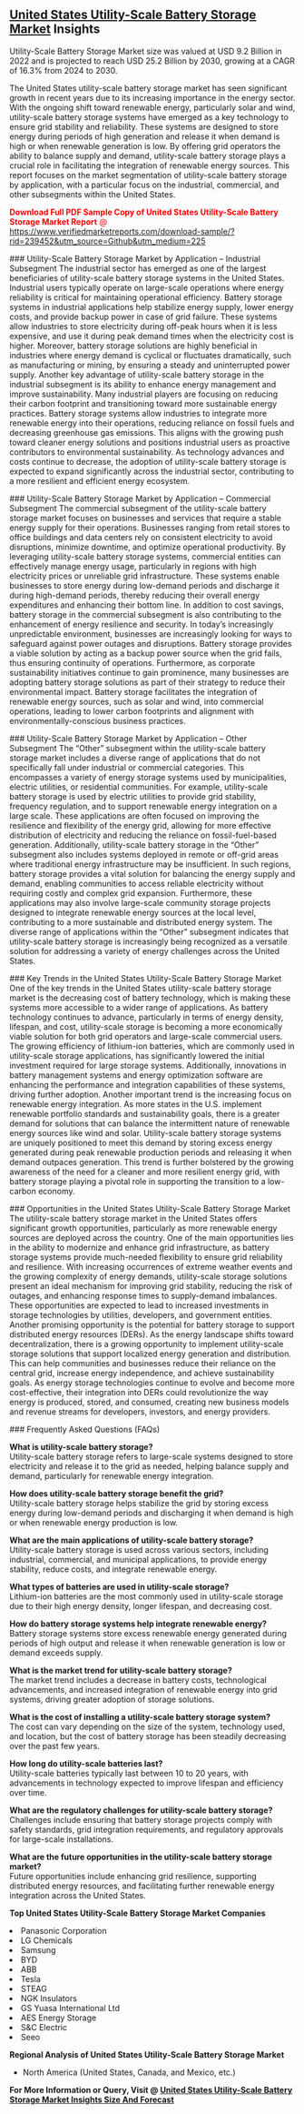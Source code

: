 <h2><a href="https://www.verifiedmarketreports.com/download-sample/?rid=239452&amp;utm_source=Github&amp;utm_medium=225" target="_blank">United States Utility-Scale Battery Storage Market</a> Insights</h2><p>Utility-Scale Battery Storage Market size was valued at USD 9.2 Billion in 2022 and is projected to reach USD 25.2 Billion by 2030, growing at a CAGR of 16.3% from 2024 to 2030.</p><p><p>The United States utility-scale battery storage market has seen significant growth in recent years due to its increasing importance in the energy sector. With the ongoing shift toward renewable energy, particularly solar and wind, utility-scale battery storage systems have emerged as a key technology to ensure grid stability and reliability. These systems are designed to store energy during periods of high generation and release it when demand is high or when renewable generation is low. By offering grid operators the ability to balance supply and demand, utility-scale battery storage plays a crucial role in facilitating the integration of renewable energy sources. This report focuses on the market segmentation of utility-scale battery storage by application, with a particular focus on the industrial, commercial, and other subsegments within the United States. <p><span class=""><span style="color: #ff0000;"><strong>Download Full PDF Sample Copy of United States Utility-Scale Battery Storage Market Report</strong> @ </span><a href="https://www.verifiedmarketreports.com/download-sample/?rid=239452&amp;utm_source=Github&amp;utm_medium=225" target="_blank">https://www.verifiedmarketreports.com/download-sample/?rid=239452&amp;utm_source=Github&amp;utm_medium=225</a></span></p> </p> <p>### Utility-Scale Battery Storage Market by Application – Industrial Subsegment The industrial sector has emerged as one of the largest beneficiaries of utility-scale battery storage systems in the United States. Industrial users typically operate on large-scale operations where energy reliability is critical for maintaining operational efficiency. Battery storage systems in industrial applications help stabilize energy supply, lower energy costs, and provide backup power in case of grid failure. These systems allow industries to store electricity during off-peak hours when it is less expensive, and use it during peak demand times when the electricity cost is higher. Moreover, battery storage solutions are highly beneficial in industries where energy demand is cyclical or fluctuates dramatically, such as manufacturing or mining, by ensuring a steady and uninterrupted power supply. Another key advantage of utility-scale battery storage in the industrial subsegment is its ability to enhance energy management and improve sustainability. Many industrial players are focusing on reducing their carbon footprint and transitioning toward more sustainable energy practices. Battery storage systems allow industries to integrate more renewable energy into their operations, reducing reliance on fossil fuels and decreasing greenhouse gas emissions. This aligns with the growing push toward cleaner energy solutions and positions industrial users as proactive contributors to environmental sustainability. As technology advances and costs continue to decrease, the adoption of utility-scale battery storage is expected to expand significantly across the industrial sector, contributing to a more resilient and efficient energy ecosystem. </p> <p>### Utility-Scale Battery Storage Market by Application – Commercial Subsegment The commercial subsegment of the utility-scale battery storage market focuses on businesses and services that require a stable energy supply for their operations. Businesses ranging from retail stores to office buildings and data centers rely on consistent electricity to avoid disruptions, minimize downtime, and optimize operational productivity. By leveraging utility-scale battery storage systems, commercial entities can effectively manage energy usage, particularly in regions with high electricity prices or unreliable grid infrastructure. These systems enable businesses to store energy during low-demand periods and discharge it during high-demand periods, thereby reducing their overall energy expenditures and enhancing their bottom line. In addition to cost savings, battery storage in the commercial subsegment is also contributing to the enhancement of energy resilience and security. In today’s increasingly unpredictable environment, businesses are increasingly looking for ways to safeguard against power outages and disruptions. Battery storage provides a viable solution by acting as a backup power source when the grid fails, thus ensuring continuity of operations. Furthermore, as corporate sustainability initiatives continue to gain prominence, many businesses are adopting battery storage solutions as part of their strategy to reduce their environmental impact. Battery storage facilitates the integration of renewable energy sources, such as solar and wind, into commercial operations, leading to lower carbon footprints and alignment with environmentally-conscious business practices. </p> <p>### Utility-Scale Battery Storage Market by Application – Other Subsegment The “Other” subsegment within the utility-scale battery storage market includes a diverse range of applications that do not specifically fall under industrial or commercial categories. This encompasses a variety of energy storage systems used by municipalities, electric utilities, or residential communities. For example, utility-scale battery storage is used by electric utilities to provide grid stability, frequency regulation, and to support renewable energy integration on a large scale. These applications are often focused on improving the resilience and flexibility of the energy grid, allowing for more effective distribution of electricity and reducing the reliance on fossil-fuel-based generation. Additionally, utility-scale battery storage in the “Other” subsegment also includes systems deployed in remote or off-grid areas where traditional energy infrastructure may be insufficient. In such regions, battery storage provides a vital solution for balancing the energy supply and demand, enabling communities to access reliable electricity without requiring costly and complex grid expansion. Furthermore, these applications may also involve large-scale community storage projects designed to integrate renewable energy sources at the local level, contributing to a more sustainable and distributed energy system. The diverse range of applications within the “Other” subsegment indicates that utility-scale battery storage is increasingly being recognized as a versatile solution for addressing a variety of energy challenges across the United States. </p> <p>### Key Trends in the United States Utility-Scale Battery Storage Market One of the key trends in the United States utility-scale battery storage market is the decreasing cost of battery technology, which is making these systems more accessible to a wider range of applications. As battery technology continues to advance, particularly in terms of energy density, lifespan, and cost, utility-scale storage is becoming a more economically viable solution for both grid operators and large-scale commercial users. The growing efficiency of lithium-ion batteries, which are commonly used in utility-scale storage applications, has significantly lowered the initial investment required for large storage systems. Additionally, innovations in battery management systems and energy optimization software are enhancing the performance and integration capabilities of these systems, driving further adoption. Another important trend is the increasing focus on renewable energy integration. As more states in the U.S. implement renewable portfolio standards and sustainability goals, there is a greater demand for solutions that can balance the intermittent nature of renewable energy sources like wind and solar. Utility-scale battery storage systems are uniquely positioned to meet this demand by storing excess energy generated during peak renewable production periods and releasing it when demand outpaces generation. This trend is further bolstered by the growing awareness of the need for a cleaner and more resilient energy grid, with battery storage playing a pivotal role in supporting the transition to a low-carbon economy. </p> <p>### Opportunities in the United States Utility-Scale Battery Storage Market The utility-scale battery storage market in the United States offers significant growth opportunities, particularly as more renewable energy sources are deployed across the country. One of the main opportunities lies in the ability to modernize and enhance grid infrastructure, as battery storage systems provide much-needed flexibility to ensure grid reliability and resilience. With increasing occurrences of extreme weather events and the growing complexity of energy demands, utility-scale storage solutions present an ideal mechanism for improving grid stability, reducing the risk of outages, and enhancing response times to supply-demand imbalances. These opportunities are expected to lead to increased investments in storage technologies by utilities, developers, and government entities. Another promising opportunity is the potential for battery storage to support distributed energy resources (DERs). As the energy landscape shifts toward decentralization, there is a growing opportunity to implement utility-scale storage solutions that support localized energy generation and distribution. This can help communities and businesses reduce their reliance on the central grid, increase energy independence, and achieve sustainability goals. As energy storage technologies continue to evolve and become more cost-effective, their integration into DERs could revolutionize the way energy is produced, stored, and consumed, creating new business models and revenue streams for developers, investors, and energy providers. </p> <p>### Frequently Asked Questions (FAQs) <p><b>What is utility-scale battery storage?</b><br> Utility-scale battery storage refers to large-scale systems designed to store electricity and release it to the grid as needed, helping balance supply and demand, particularly for renewable energy integration.</p> <p><b>How does utility-scale battery storage benefit the grid?</b><br> Utility-scale battery storage helps stabilize the grid by storing excess energy during low-demand periods and discharging it when demand is high or when renewable energy production is low.</p> <p><b>What are the main applications of utility-scale battery storage?</b><br> Utility-scale battery storage is used across various sectors, including industrial, commercial, and municipal applications, to provide energy stability, reduce costs, and integrate renewable energy.</p> <p><b>What types of batteries are used in utility-scale storage?</b><br> Lithium-ion batteries are the most commonly used in utility-scale storage due to their high energy density, longer lifespan, and decreasing cost.</p> <p><b>How do battery storage systems help integrate renewable energy?</b><br> Battery storage systems store excess renewable energy generated during periods of high output and release it when renewable generation is low or demand exceeds supply.</p> <p><b>What is the market trend for utility-scale battery storage?</b><br> The market trend includes a decrease in battery costs, technological advancements, and increased integration of renewable energy into grid systems, driving greater adoption of storage solutions.</p> <p><b>What is the cost of installing a utility-scale battery storage system?</b><br> The cost can vary depending on the size of the system, technology used, and location, but the cost of battery storage has been steadily decreasing over the past few years.</p> <p><b>How long do utility-scale batteries last?</b><br> Utility-scale batteries typically last between 10 to 20 years, with advancements in technology expected to improve lifespan and efficiency over time.</p> <p><b>What are the regulatory challenges for utility-scale battery storage?</b><br> Challenges include ensuring that battery storage projects comply with safety standards, grid integration requirements, and regulatory approvals for large-scale installations.</p> <p><b>What are the future opportunities in the utility-scale battery storage market?</b><br> Future opportunities include enhancing grid resilience, supporting distributed energy resources, and facilitating further renewable energy integration across the United States.</p></p><p><strong>Top United States Utility-Scale Battery Storage Market Companies</strong></p><div data-test-id=""><p><li>Panasonic Corporation</li><li> LG Chemicals</li><li> Samsung</li><li> BYD</li><li> ABB</li><li> Tesla</li><li> STEAG</li><li> NGK Insulators</li><li> GS Yuasa International Ltd</li><li> AES Energy Storage</li><li> S&C Electric</li><li> Seeo</li></p><div><strong>Regional Analysis of&nbsp;United States Utility-Scale Battery Storage Market</strong></div><ul><li dir="ltr"><p dir="ltr">North America&nbsp;(United States, Canada, and Mexico, etc.)</p></li></ul><p><strong>For More Information or Query, Visit @&nbsp;</strong><strong><a href="https://www.verifiedmarketreports.com/product/utility-scale-battery-storage-market/?utm_source=Github&amp;utm_medium=225" target="_blank">United States Utility-Scale Battery Storage Market Insights Size And Forecast</a></strong></p></div>

